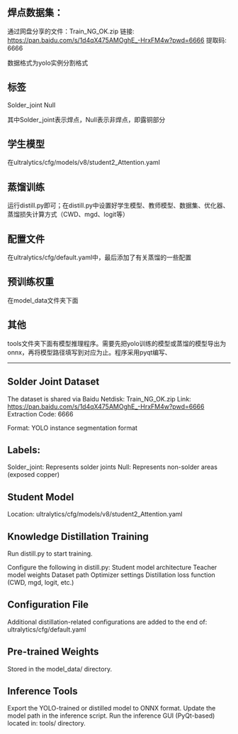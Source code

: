 ## 焊点数据集：
通过网盘分享的文件：Train_NG_OK.zip
链接: https://pan.baidu.com/s/1d4qX475AMOghE_-HrxFM4w?pwd=6666 提取码: 6666

数据格式为yolo实例分割格式

## 标签
Solder_joint
Null

其中Solder_joint表示焊点，Null表示非焊点，即露铜部分

## 学生模型
在ultralytics/cfg/models/v8/student2_Attention.yaml

## 蒸馏训练
运行distill.py即可；在distill.py中设置好学生模型、教师模型、数据集、优化器、蒸馏损失计算方式（CWD、mgd、logit等）

## 配置文件
在ultralytics/cfg/default.yaml中，最后添加了有关蒸馏的一些配置

## 预训练权重
在model_data文件夹下面

## 其他
tools文件夹下面有模型推理程序。需要先把yolo训练的模型或蒸馏的模型导出为onnx，再将模型路径填写到对应为止。程序采用pyqt编写、

--------------------------------------------------------------------------------------------------------------
## Solder Joint Dataset
The dataset is shared via Baidu Netdisk: Train_NG_OK.zip
Link: https://pan.baidu.com/s/1d4qX475AMOghE_-HrxFM4w?pwd=6666
Extraction Code: 6666

Format: YOLO instance segmentation format

## Labels:

Solder_joint: Represents solder joints
Null: Represents non-solder areas (exposed copper)

## Student Model
Location: ultralytics/cfg/models/v8/student2_Attention.yaml

## Knowledge Distillation Training
Run distill.py to start training.

Configure the following in distill.py:
  Student model architecture
  Teacher model weights
  Dataset path
  Optimizer settings
  Distillation loss function (CWD, mgd, logit, etc.)
## Configuration File
Additional distillation-related configurations are added to the end of:
ultralytics/cfg/default.yaml

## Pre-trained Weights
Stored in the model_data/ directory.

## Inference Tools
Export the YOLO-trained or distilled model to ONNX format.
Update the model path in the inference script.
Run the inference GUI (PyQt-based) located in:
tools/ directory.
